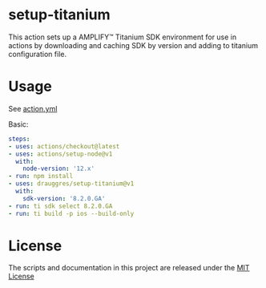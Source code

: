 # setup-titanium

This action sets up a AMPLIFY™ Titanium SDK environment for use in actions by
downloading and caching SDK by version and adding to titanium configuration file.

# Usage

See [action.yml](action.yml)

Basic:
```yaml
steps:
- uses: actions/checkout@latest
- uses: actions/setup-node@v1
  with:
    node-version: '12.x'
- run: npm install
- uses: drauggres/setup-titanium@v1 
  with:
    sdk-version: '8.2.0.GA'
- run: ti sdk select 8.2.0.GA
- run: ti build -p ios --build-only
```

# License

The scripts and documentation in this project are released under the [MIT License](LICENSE)
